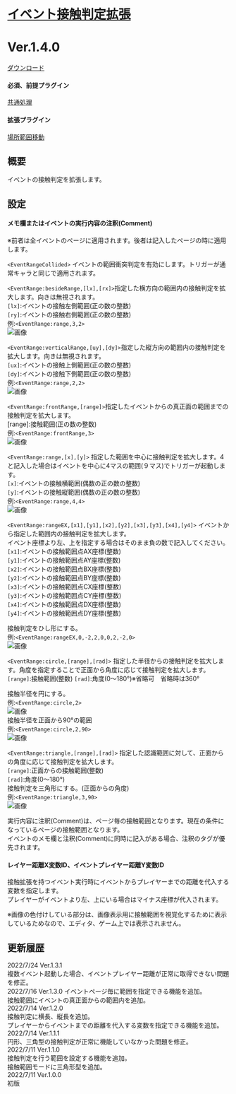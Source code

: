 # [イベント接触判定拡張](https://raw.githubusercontent.com/nuun888/MZ/master/NUUN_EventRange.js)
# Ver.1.4.0
[ダウンロード](https://raw.githubusercontent.com/nuun888/MZ/master/NUUN_EventRange.js)  
#### 必須、前提プラグイン
[共通処理](https://github.com/nuun888/MZ/blob/master/README/Base.md)  
#### 拡張プラグイン
[場所範囲移動](https://github.com/nuun888/MZ/blob/master/README/RangeTransfer.md)    
  
## 概要
イベントの接触判定を拡張します。  

## 設定
#### メモ欄またはイベントの実行内容の注釈(Comment)  
※前者は全イベントのページに適用されます。後者は記入したページの時に適用します。  

`<EventRangeCollided>` イベントの範囲衝突判定を有効にします。トリガーが通常キャラと同じで適用されます。  

`<EventRange:besideRange,[lx],[rx]>`指定した横方向の範囲内の接触判定を拡大します。向きは無視されます。  
`[lx]`:イベントの接触左側範囲(正の数の整数)  
`[ry]`:イベントの接触右側範囲(正の数の整数)  
例:`<EventRange:range,3,2>`  
![画像](img/NUUN_EventRange6.png)  

`<EventRange:verticalRange,[uy],[dy]>`指定した縦方向の範囲内の接触判定を拡大します。向きは無視されます。  
`[ux]`:イベントの接触上側範囲(正の数の整数)  
`[dy]`:イベントの接触下側範囲(正の数の整数)  
例:`<EventRange:range,2,2>`  
![画像](img/NUUN_EventRange7.png)  

`<EventRange:frontRange,[range]>`指定したイベントからの真正面の範囲までの接触判定を拡大します。  
[range]:接触範囲(正の数の整数)  
例:`<EventRange:frontRange,3>`  
![画像](img/NUUN_EventRange8.png)  

`<EventRange:range,[x],[y]>` 指定した範囲を中心に接触判定を拡大します。4と記入した場合はイベントを中心に4マスの範囲(９マス)でトリガーが起動します。  
`[x]`:イベントの接触横範囲(偶数の正の数の整数)  
`[y]`:イベントの接触縦範囲(偶数の正の数の整数)  
例:`<EventRange:range,4,4>`  
![画像](img/NUUN_EventRange1.png)  

`<EventRange:rangeEX,[x1],[y1],[x2],[y2],[x3],[y3],[x4],[y4]>` イベントから指定した範囲内の接触判定を拡大します。  
イベント座標より左、上を指定する場合はそのまま負の数で記入してください。  
`[x1]`:イベントの接触範囲点AX座標(整数)  
`[y1]`:イベントの接触範囲点AY座標(整数)  
`[x2]`:イベントの接触範囲点BX座標(整数)  
`[y2]`:イベントの接触範囲点BY座標(整数)  
`[x3]`:イベントの接触範囲点CX座標(整数)  
`[y3]`:イベントの接触範囲点CY座標(整数)  
`[x4]`:イベントの接触範囲点DX座標(整数)  
`[y4]`:イベントの接触範囲点DY座標(整数)  

接触判定をひし形にする。  
例:`<EventRange:rangeEX,0,-2,2,0,0,2,-2,0>`  
![画像](img/NUUN_EventRange2.png)  

`<EventRange:circle,[range],[rad]>` 指定した半径からの接触判定を拡大します。角度を指定することで正面から角度に応じて接触判定を拡大します。  
`[range]`:接触範囲(整数)
`[rad]`:角度(0～180°)※省略可　省略時は360°  

接触半径を円にする。  
例:`<EventRange:circle,2>`  
![画像](img/NUUN_EventRange3.png)  
接触半径を正面から90°の範囲  
例:`<EventRange:circle,2,90>`  
![画像](img/NUUN_EventRange4.png)  

`<EventRange:triangle,[range],[rad]>` 指定した認識範囲に対して、正面からの角度に応じて接触判定を拡大します。  
`[range]`:正面からの接触範囲(整数)  
`[rad]`:角度(0～180°)  
接触判定を三角形にする。(正面からの角度)   
例:`<EventRange:triangle,3,90>`  
![画像](img/NUUN_EventRange5.png)  

実行内容に注釈(Comment)は、ページ毎の接触範囲となります。現在の条件になっているページの接触範囲となります。  
イベントのメモ欄と注釈(Comment)に同時に記入がある場合、注釈のタグが優先されます。  

#### レイヤー距離X変数ID、イベントプレイヤー距離Y変数ID  
接触拡張を持つイベント実行時にイベントからプレイヤーまでの距離を代入する変数を指定します。  
プレイヤーがイベントより左、上にいる場合はマイナス座標が代入されます。  

※画像の色付けしている部分は、画像表示用に接触範囲を視覚化するために表示しているためなので、エディタ、ゲーム上では表示されません。  

## 更新履歴
2022/7/24 Ver.1.3.1  
複数イベント起動した場合、イベントプレイヤー距離が正常に取得できない問題を修正。  
2022/7/16 Ver.1.3.0
イベントページ毎に範囲を指定できる機能を追加。  
接触範囲にイベントの真正面からの範囲内を追加。  
2022/7/14 Ver.1.2.0  
接触判定に横長、縦長を追加。  
プレイヤーからイベントまでの距離を代入する変数を指定できる機能を追加。  
2022/7/14 Ver.1.1.1  
円形、三角型の接触判定が正常に機能していなかった問題を修正。  
2022/7/11 Ver.1.1.0  
接触判定を行う範囲を設定する機能を追加。  
接触範囲モードに三角形型を追加。  
2022/7/11 Ver.1.0.0  
初版  
